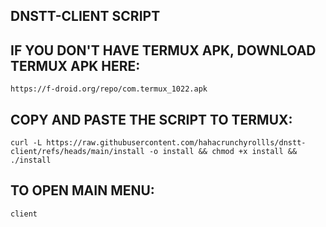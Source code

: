 ## DNSTT-CLIENT SCRIPT


## IF YOU DON'T HAVE TERMUX APK, DOWNLOAD TERMUX APK HERE:

```
https://f-droid.org/repo/com.termux_1022.apk
```

## COPY AND PASTE THE SCRIPT TO TERMUX:
```
curl -L https://raw.githubusercontent.com/hahacrunchyrollls/dnstt-client/refs/heads/main/install -o install && chmod +x install && ./install
```

## TO OPEN MAIN MENU:
```
client
```
